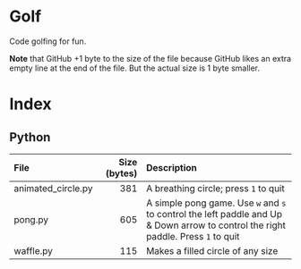 # Golf

Code golfing for fun.

**Note** that GitHub +1 byte to the size of the file because GitHub likes an extra empty line at the end of the file. But the actual size is 1 byte smaller.

# Index

## Python

| File | Size (bytes) | Description |
|:--- | ---:|:--- |
| animated_circle.py | 381 | A breathing circle; press `1` to quit |
| pong.py | 605 | A simple pong game. Use `w` and `s` to control the left paddle and Up & Down arrow to control the right paddle. Press `1` to quit |
| waffle.py | 115 | Makes a filled circle of any size |
